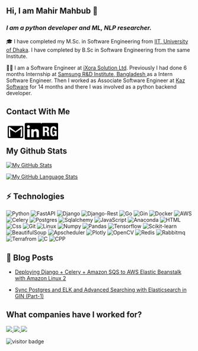 ## Hi, I am Mahir Mahbub 👋

### *I am a python developer and ML, NLP researcher.* 

🎓  I have completed my M.Sc. in Software Engineering from <a href="https://iit.du.ac.bd" title="IIT DU">IIT, University of Dhaka</a>. I have completed by B.Sc in Software Engineering from the same Institute.

👨‍💻 I am a Software Engineer at <a href="https://ixorasolution.com/" title="iXora Solution Ltd">iXora Solution Ltd</a>. Previously I had done 6 months Internship at <a href="https://research.samsung.com/srbd" title="Kaz Software">Samsung R&D Institute, Bangladesh </a> as a Intern Software Engineer. Then I worked as Associate Software Engineer at <a href="https://kaz.com.bd/" title="Kaz Software">Kaz Software</a> for 14 months and there I was involved as a python backend developer.


## Contact With Me
<a href="mailto:bsse0807@iit.du.ac.bd">
<img align="left" alt="mahirmahbub | GMAIL" width="50px" src="https://github.com/MahirMahbub/MahirMahbub/blob/main/gmail.svg" />
</a>
<a href="https://www.linkedin.com/in/mahirmahbub/">
<img align="left" alt="mahirmahbub | LinkedIn" width="45px" src="https://github.com/MahirMahbub/MahirMahbub/blob/main/linkedin.svg" />
</a>

<a href="https://www.researchgate.net/profile/Mahir-Mahbub">
<img align="left" alt="mahirmahbub | LinkedIn" width="45px" src="https://github.com/MahirMahbub/MahirMahbub/blob/main/researchgate.png" />
</a>

<br>
<br>
 
## My Github Stats
<!-- [linkedin]: https://www.linkedin/in/mahirmahbub/ -->

<!--
**MahirMahbub/MahirMahbub** is a ✨ _special_ ✨ repository because its `README.md` (this file) appears on your GitHub profile.

Here are some ideas to get you started:

- 🔭 I’m currently working on ...
- 🌱 I’m currently learning ...
- 👯 I’m looking to collaborate on ...
- 🤔 I’m looking for help with ...
- 💬 Ask me about ...
- 📫 How to reach me: ...
- 😄 Pronouns: ...
- ⚡ Fun fact: ...
-->
[![My GitHub Stats](https://github-readme-stats.vercel.app/api/?username=MahirMahbub&count_private=true&theme=tokyonight&showicons=true)]()

[![My GitHub Language Stats](https://github-readme-stats.vercel.app/api/top-langs/?username=MahirMahbub&langs_count=7&theme=tokyonight&hide=jupyter%20notebook&langs_count=9&layout=compact)]()

## ⚡ **Technologies**

<p>
  <img alt="Python" src="https://img.shields.io/badge/python-3670A0?style=for-the-badge&logo=python&logoColor=ffdd54" />
  <img alt="FastAPI" src="https://img.shields.io/badge/FastAPI-005571?style=for-the-badge&logo=fastapi" />
  <img alt="Django" src="https://img.shields.io/badge/django-%23092E20.svg?style=for-the-badge&logo=django&logoColor=white" />
  <img alt="Django-Rest" src="https://img.shields.io/badge/DJANGO-REST-ff1709?style=for-the-badge&logo=django&logoColor=white&color=ff1709&labelColor=gray" />
  <img alt="Go" src="https://img.shields.io/badge/Go-lang-white?logo=Go&logoColor=blue&style=for-the-badge" />
  <img alt="Gin" src="https://img.shields.io/badge/Gin-blue?logo=Go&logoColor=white&style=for-the-badge" />
  <img alt="Docker" src="https://img.shields.io/badge/Docker-CC6699?logo=docker&logoColor=white&style=for-the-badge" />
  <img alt="AWS" src="https://img.shields.io/badge/AWS-%23FF9900.svg?logo=amazon-aws&logoColor=white&style=for-the-badge" />
  <img alt="Celery" src="https://img.shields.io/badge/celery-green?logo=celery&logoColor=white&style=for-the-badge" />

  <img alt="Postgres" src="https://img.shields.io/badge/postgres-%23316192.svg?style=for-the-badge&logo=postgresql&logoColor=white" />
  <img alt="Sqlalchemy" src="https://img.shields.io/badge/sqlalchemy-4A154B?logo=sqlalchemy&logoColor=white&style=for-the-badge" />
  <img alt="JavaScript" src="https://img.shields.io/badge/JavaScript-F7DF1E?logo=javascript&logoColor=white&style=for-the-badge" />
  <img alt="Anaconda" src="https://img.shields.io/badge/Anaconda-%2344A833.svg?style=for-the-badge&logo=anaconda&logoColor=white" />
  <img alt="HTML" src="https://img.shields.io/badge/HTML-E34F26?logo=html5&logoColor=white&style=for-the-badge" />
  <img alt="Css" src="https://img.shields.io/badge/CSS-1572B6?logo=css3&logoColor=white&style=for-the-badge" />
  <img alt="Git" src="https://img.shields.io/badge/Git-F05032?logo=git&logoColor=white&style=for-the-badge" />
  <img alt="Linux" src="https://img.shields.io/badge/Linux-FCC624?logo=linux&logoColor=white&style=for-the-badge" />

  <img alt="Numpy" src="https://img.shields.io/badge/numpy-%23013243.svg?style=for-the-badge&logo=numpy&logoColor=white" />
  <img alt="Pandas" src="https://img.shields.io/badge/pandas-%23150458.svg?style=for-the-badge&logo=pandas&logoColor=white" />
  <img alt="Tensorflow" src="https://img.shields.io/badge/TensorFlow-%23FF6F00.svg?style=for-the-badge&logo=TensorFlow&logoColor=white" />
  <img alt="Scikit-learn" src="https://img.shields.io/badge/scikit--learn-%23F7931E.svg?style=for-the-badge&logo=scikit-learn&logoColor=white" />
  <img alt="BeautifulSoup" src="https://img.shields.io/badge/beautifulsoup-025E8C?logo=beautifulsoup&logoColor=white&style=for-the-badge" />
  <img alt="Apscheduler" src="https://img.shields.io/badge/apscheduler-blue?logo=apscheduler soup&logoColor=white&style=for-the-badge" />
  <img alt="Plotly" src="https://img.shields.io/badge/Plotly-%233F4F75.svg?style=for-the-badge&logo=plotly&logoColor=white" />
  <img alt="OpenCV" src="https://img.shields.io/badge/opencv-%23white.svg?style=for-the-badge&logo=opencv&logoColor=white" />
  <img alt="Redis" src="https://img.shields.io/badge/redis-%23DD0031.svg?style=for-the-badge&logo=redis&logoColor=white" />
  <img alt="Rabbitmq" src="https://img.shields.io/badge/Rabbitmq-yellow?logo=rabbitmq&logoColor=white&style=for-the-badge" />
  <img alt="Terrafrom" src="https://img.shields.io/badge/terraform-%235835CC.svg?logo=terraform&logoColor=white&style=for-the-badge" />
  <img alt="C" src="https://img.shields.io/badge/C-4A154B?logo=c&logoColor=white&style=for-the-badge" />
  <img alt="CPP" src="https://img.shields.io/badge/c++-%2300599C.svg?logo=c%2B%2B&logoColor=white&style=for-the-badge" />

</p>

## 📙 Blog Posts
 * <a href="https://www.linkedin.com/pulse/deploying-django-celery-amazon-sqs-aws-elastic-beanstalk-mahir-mahbub/">Deploying Django + Celery + Amazon SQS to AWS Elastic Beanstalk with Amazon Linux 2
</a>
 
 * <a href="https://www.linkedin.com/pulse/sync-postgres-elasticsearch-using-elk-stack-searching-mahir-mahbub/">Sync Postgres and ELK and Advanced Searching with Elasticsearch in GIN (Part-1)
</a>
<!-- <img alt="Python" src="https://github.com/MahirMahbub/MahirMahbub/blob/main/blog1.PNG" /> -->

## What companies have I worked for?
<p left="center">
  <a href="https://ixorasolution.com/">
    <img src="https://ixorasolution.com/images/ixora/ixora-logo.png" height=50>
    </a> 
  <a href="https://kaz.com.bd/">
    <img src="https://images.squarespace-cdn.com/content/50bc7918e4b012760ae18af1/1372067641380-XPEZPUMN5G2B3U7HM919/logo.png?format=100w&content-type=image%2Fpng" height=50>
  </a>
  <a href="https://research.samsung.com/srbd">
    <img src="https://cdn.codeground.org/nsr/images/layout/logo-sr.png" weight=50 height=30> 
  </a>
</p>

![visitor badge](https://visitor-badge.glitch.me/badge?page_id=MahirMahbub.MahirMahbub)
